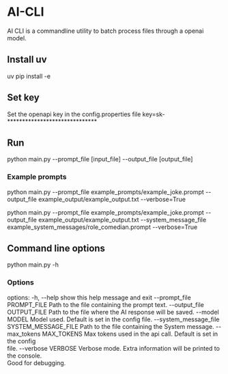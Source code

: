 
# AI-CLI
AI CLI is a commandline utility to batch process files through a openai model. 

## Install uv 

uv pip install -e

## Set key

Set the openapi key in the config.properties file
key=sk-******************************

## Run 

python main.py --prompt_file [input_file] --output_file [output_file] 

### Example prompts

python main.py --prompt_file example_prompts/example_joke.prompt --output_file  example_output/example_output.txt  --verbose=True

python main.py --prompt_file example_prompts/example_joke.prompt --output_file  example_output/example_output.txt --system_message_file example_system_messages/role_comedian.prompt --verbose=True

## Command line options

python main.py -h

### Options

options:
  -h, --help            show this help message and exit
  --prompt_file PROMPT_FILE
                        Path to the file containing the prompt text.
  --output_file OUTPUT_FILE
                        Path to the file where the AI response will be saved.
  --model MODEL         Model used. Default is set in the config file.
  --system_message_file SYSTEM_MESSAGE_FILE
                        Path to the file containing the System message.
  --max_tokens MAX_TOKENS
                        Max tokens used in the api call. Default is set in the config    
                        file.
  --verbose VERBOSE     Verbose mode. Extra information will be printed to the console.  
                        Good for debugging.